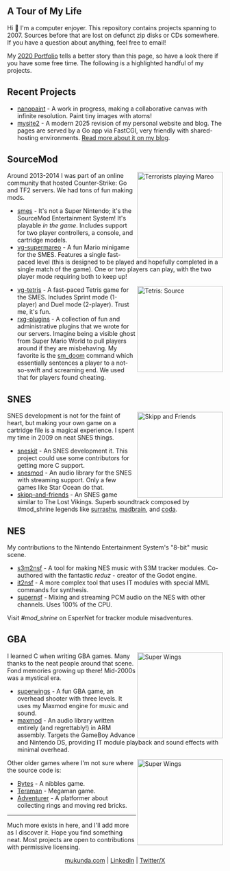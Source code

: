 ## A Tour of My Life

Hi 👋 I'm a computer enjoyer. This repository contains projects spanning to 2007. Sources before that are lost on defunct zip disks or CDs somewhere. If you have a question about anything, feel free to email!

My [2020 Portfolio](https://github.com/mukunda-/portfolio) tells a better story than this page, so have a look there if you have some free time. The following is a highlighted handful of my projects.

## Recent Projects
* [nanopaint](https://github.com/mukunda-/nanopaint) - A work in progress, making a collaborative canvas with infinite resolution. Paint tiny images with atoms!
* [mysite2](https://github.com/mukunda-/mysite2) - A modern 2025 revision of my personal website and blog. The pages are served by a Go app via FastCGI, very friendly with shared-hosting environments. [Read more about it on my blog](http://mukunda.com/blog/2025/new-blog-smell-again).

## SourceMod
<img align="right" width="200" src="https://github.com/user-attachments/assets/bb6a7b47-251a-4550-9b21-6294ca5fb258" alt="Terrorists playing Mareo">
Around 2013-2014 I was part of an online community that hosted Counter-Strike: Go and TF2 servers. We had tons of fun making mods.

* [smes](https://github.com/mukunda-/smes) - It's not a Super Nintendo; it's the SourceMod Entertainment System! It's playable _in the game_. Includes support for two player controllers, a console, and cartridge models.
* [vg-supermareo](https://github.com/mukunda-/vg-supermareo) - A fun Mario minigame for the SMES. Features a single fast-paced level (this is designed to be played and hopefully completed in a single match of the game). One or two players can play, with the two player mode requiring both to keep up!

<img align="right" width="200" src="https://github.com/user-attachments/assets/d4cbd4ef-e9e4-478c-9dbf-c020954868cc" alt="Tetris: Source">

* [vg-tetris](https://github.com/mukunda-/vg-tetris) - A fast-paced Tetris game for the SMES. Includes Sprint mode (1-player) and Duel mode (2-player). Trust me, it's fun.
* [rxg-plugins](https://github.com/mukunda-/rxg-plugins) - A collection of fun and administrative plugins that we wrote for our servers. Imagine being a visible ghost from Super Mario World to pull players around if they are misbehaving. My favorite is the [sm_doom](https://github.com/mukunda-/rxg-plugins/blob/fe6c6b75d3337a30d4b134102c7637a2f2b8f7cb/admin-tools/doom.sp#L90) command which essentially sentences a player to a not-so-swift and screaming end. We used that for players found cheating.

## SNES
<img src="https://github.com/user-attachments/assets/8e4a9e0c-574d-42c3-822f-5a192c1e6431" alt="Skipp and Friends" align="right" width="200">

SNES development is not for the faint of heart, but making your own game on a cartridge file is a magical experience. I spent my time in 2009 on neat SNES things.
* [sneskit](https://github.com/mukunda-/sneskit) - An SNES development it. This project could use some contributors for getting more C support.
* [snesmod](https://github.com/mukunda-/snesmod) - An audio library for the SNES with streaming support. Only a few games like Star Ocean do that.
* [skipp-and-friends](https://github.com/mukunda-/skipp-and-friends) - An SNES game similar to The Lost Vikings. Superb soundtrack composed by #mod_shrine legends like [surrashu](https://x.com/surasshu), [madbrain](https://x.com/MrMadbrain), and [coda](https://x.com/codatrigger).

## NES
My contributions to the Nintendo Entertainment System's "8-bit" music scene.
* [s3m2nsf](https://github.com/mukunda-/s3m2nsf) - A tool for making NES music with S3M tracker modules. Co-authored with the fantastic _reduz_ - creator of the Godot engine.
* [it2nsf](https://github.com/mukunda-/it2nsf) - A more complex tool that uses IT modules with special MML commands for synthesis.
* [supernsf](https://github.com/mukunda-/supernsf) - Mixing and streaming PCM audio on the NES with other channels. Uses 100% of the CPU.

Visit _#mod_shrine_ on EsperNet for tracker module misadventures.

## GBA
<img align="right" src="https://github.com/user-attachments/assets/29697b65-1bf6-49ab-ad47-a84a5ef46752" alt="Super Wings" width="200">
I learned C when writing GBA games. Many thanks to the neat people around that scene. Fond memories growing up there! Mid-2000s was a mystical era.

* [superwings](https://github.com/mukunda-/superwings) - A fun GBA game, an overhead shooter with three levels. It uses my Maxmod engine for music and sound.
* [maxmod](https://github.com/devkitPro/maxmod) - An audio library written entirely (and regrettably!) in ARM assembly. Targets the GameBoy Advance and Nintendo DS, providing IT module playback and sound effects with minimal overhead.

<img align="right" src="https://github.com/user-attachments/assets/96d9b35f-0ae8-4600-ac3f-0e611e297cff" alt="Super Wings" width="200">

Other older games where I'm not sure where the source code is:
* [Bytes](https://pdroms.de/files/nintendo-gameboyadvance-gba/bytes) - A nibbles game.
* [Teraman](https://www.gamebrew.org/wiki/Teraman_GBA) - Megaman game.
* [Adventurer](https://mukunda.com/projects.html) - A platformer about collecting rings and moving red bricks.

---
Much more exists in here, and I'll add more as I discover it. Hope you find something neat. Most projects are open to contributions with permissive licensing.

<p align="center"><a href="https://mukunda.com">mukunda.com</a> | <a href="https://linkedin.com/in/mukunda-johnson/">LinkedIn</a> | <a href="https://x.com/_mukunda">Twitter/X</a></p>
